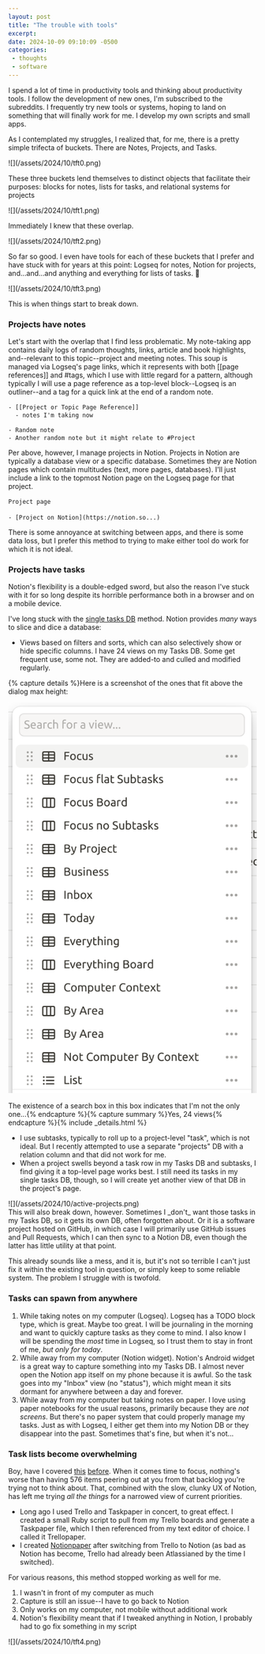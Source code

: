 ```yaml
---
layout: post
title: "The trouble with tools"
excerpt: 
date: 2024-10-09 09:10:09 -0500
categories: 
 - thoughts
 - software
---
```


I spend a lot of time in productivity tools and thinking about productivity tools. I follow the development of new ones, I'm subscribed to the subreddits. I frequently try new tools or systems, hoping to land on something that will finally work for me. I develop my own scripts and small apps.

As I contemplated my struggles, I realized that, for me, there is a pretty simple trifecta of buckets. There are Notes, Projects, and Tasks.

<div markdown="1" class="small_img">
![](/assets/2024/10/tft0.png)
</div>

These three buckets lend themselves to distinct objects that facilitate their purposes: blocks for notes, lists for tasks, and relational systems for projects

<div markdown="1" class="small_img">
![](/assets/2024/10/tft1.png)
</div>

Immediately I knew that these overlap.

<div markdown="1" class="small_img">
![](/assets/2024/10/tft2.png)
</div>

So far so good. I even have tools for each of these buckets that I prefer and have stuck with for years at this point: Logseq for notes, Notion for projects, and...and...and anything and everything for lists of tasks. 😬

<div markdown="1" class="small_img">
![](/assets/2024/10/tft3.png)
<p class="caption">This is when things start to break down.</p>
</div>

### Projects have notes

Let's start with the overlap that I find less problematic. My note-taking app contains daily logs of random thoughts, links, article and book highlights, and--relevant to this topic--project and meeting notes. This soup is managed via Logseq's page links, which it represents with both [[page references]] and #tags, which I use with little regard for a pattern, although typically I will use a page reference as a top-level block--Logseq is an outliner--and a tag for a quick link at the end of a random note.

```
- [[Project or Topic Page Reference]]
  - notes I'm taking now
```

```
- Random note
- Another random note but it might relate to #Project
```

Per above, however, I manage projects in Notion. Projects in Notion are typically a database view or a specific database. Sometimes they are Notion pages which contain multitudes (text, more pages, databases). I'll just include a link to the topmost Notion page on the Logseq page for that project.

```
Project page

- [Project on Notion](https://notion.so...)
```

There is some annoyance at switching between apps, and there is some data loss, but I prefer this method to trying to make either tool do work for which it is not ideal.

### Projects have tasks

Notion's flexibility is a double-edged sword, but also the reason I've stuck with it for so long despite its horrible performance both in a browser and on a mobile device.

I've long stuck with the [single tasks DB](https://www.notion.vip/insights/golden-rules-of-notion) method. Notion provides _many_ ways to slice and dice a database:

- Views based on filters and sorts, which can also selectively show or hide specific columns. I have 24 views on my Tasks DB. Some get frequent use, some not. They are added-to and culled and modified regularly.

<style>
  .main-content aside.views { padding-bottom: 0; }
  .main-content aside.views img { margin: 1em 0; }
</style>
<aside class="views">{% capture details %}Here is a screenshot of the ones that fit above the dialog max height:

![](/assets/2024/10/db-views.png)

The existence of a search box in this box indicates that I'm not the only one...{% endcapture %}{% capture summary %}Yes, 24 views{% endcapture %}{% include _details.html %}</aside>

- I use subtasks, typically to roll up to a project-level "task", which is not ideal. But I recently attempted to use a separate "projects" DB with a relation column and that did not work for me.
- When a project swells beyond a task row in my Tasks DB and subtasks, I find giving it a top-level page works best. I still need its tasks in my single tasks DB, though, so I will create yet another view of that DB in the project's page.

<div markdown="1" class="small_img">
![](/assets/2024/10/active-projects.png)
</div>

<aside markdown="1">
This will also break down, however. Sometimes I _don't_ want those tasks in my Tasks DB, so it gets its own DB, often forgotten about. Or it is a software project hosted on GitHub, in which case I will primarily use GitHub issues and Pull Requests, which I can then sync to a Notion DB, even though the latter has little utility at that point.
</aside>

This already sounds like a mess, and it is, but it's not so terrible I can't just fix it within the existing tool in question, or simply keep to some reliable system. The problem I struggle with is twofold.

### Tasks can spawn from anywhere

1. While taking notes on my computer (Logseq). Logseq has a TODO block type, which is great. Maybe too great. I will be journaling in the morning and want to quickly capture tasks as they come to mind. I also know I will be spending the _most_ time in Logseq, so I trust them to stay in front of me, _but only for today_.
1. While away from my computer (Notion widget). Notion's Android widget is a great way to capture something into my Tasks DB. I almost never open the Notion app itself on my phone because it is awful. So the task goes into my "Inbox" view (no "status"), which might mean it sits dormant for anywhere between a day and forever.
1. While away from my computer but taking notes on paper. I love using paper notebooks for the usual reasons, primarily because they are _not screens_. But there's no paper system that could properly manage my tasks. Just as with Logseq, I either get them into my Notion DB or they disappear into the past. Sometimes that's fine, but when it's not...

### Task lists become overwhelming

Boy, have I covered [this](https://daniel.industries/2021/01/26/in-defense-of-the-backlog/) [before](https://daniel.industries/2021/11/16/overload/). When it comes time to focus, nothing's worse than having 576 items peering out at you from that backlog you're trying not to think about. That, combined with the slow, clunky UX of Notion, has left me trying _all the things_ for a narrowed view of current priorities.

- Long ago I used Trello and Taskpaper in concert, to great effect. I created a small Ruby script to pull from my Trello boards and generate a Taskpaper file, which I then referenced from my text editor of choice. I called it Trellopaper.
- I created [Notionpaper](https://github.com/dealingwith/notionpaper) after switching from Trello to Notion (as bad as Notion has become, Trello had already been Atlassianed by the time I switched).

For various reasons, this method stopped working as well for me.

1. I wasn't in front of my computer as much
1. Capture is still an issue--I have to go back to Notion
1. Only works on my computer, not mobile without additional work
1. Notion's flexibility meant that if I tweaked anything in Notion, I probably had to go fix something in my script

<div markdown="1" class="small_img">
![](/assets/2024/10/tft4.png)
</div>
